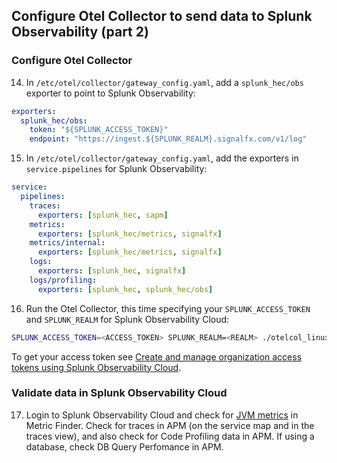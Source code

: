 ## Configure Otel Collector to send data to Splunk Observability (part 2)
### Configure Otel Collector
14. In `/etc/otel/collector/gateway_config.yaml`, add a `splunk_hec/obs` exporter to point to Splunk Observability:
```yaml
exporters:
  splunk_hec/obs:
    token: "${SPLUNK_ACCESS_TOKEN}"
    endpoint: "https://ingest.${SPLUNK_REALM}.signalfx.com/v1/log"
```

15. In `/etc/otel/collector/gateway_config.yaml`, add the exporters in `service.pipelines` for Splunk Observability:
```yaml
service:
  pipelines:
    traces:
      exporters: [splunk_hec, sapm]
    metrics:
      exporters: [splunk_hec/metrics, signalfx]
    metrics/internal:
      exporters: [splunk_hec/metrics, signalfx]
    logs:
      exporters: [splunk_hec, signalfx]
    logs/profiling:
      exporters: [splunk_hec, splunk_hec/obs]
```

16. Run the Otel Collector, this time specifying your `SPLUNK_ACCESS_TOKEN` and `SPLUNK_REALM` for Splunk Observability Cloud:
```bash
SPLUNK_ACCESS_TOKEN=<ACCESS_TOKEN> SPLUNK_REALM=<REALM> ./otelcol_linux_amd64
```
To get your access token see [Create and manage organization access tokens using Splunk Observability Cloud](https://docs.splunk.com/observability/admin/authentication-tokens/org-tokens.html).

### Validate data in Splunk Observability Cloud
17. Login to Splunk Observability Cloud and check for [JVM metrics](https://docs.splunk.com/Observability/gdi/get-data-in/application/java/configuration/java-otel-metrics-attributes.html#jvm-metrics) in Metric Finder. Check for traces in APM (on the service map and in the traces view), and also check for Code Profiling data in APM. If using a database, check DB Query Perfomance in APM.